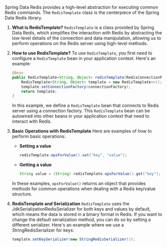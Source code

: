 Spring Data Redis provides a high-level abstraction for executing common Redis commands. The `RedisTemplate` class is the centerpiece of the Spring Data Redis library.

1. **What is RedisTemplate?**
    `RedisTemplate` is a class provided by Spring Data Redis, which simplifies the interaction with Redis by abstracting the low-level details of the connection and data manipulation, allowing us to perform operations on the Redis server using high-level methods.

2. **How to use RedisTemplate?**
    To use `RedisTemplate`, you first need to configure a `RedisTemplate` bean in your application context. Here's an example:
    ```java
    @Bean
    public RedisTemplate<String, Object> redisTemplate(RedisConnectionFactory connectionFactory) {
        RedisTemplate<String, Object> template = new RedisTemplate<>();
        template.setConnectionFactory(connectionFactory);
        return template;
    }
    ```
    In this example, we define a `RedisTemplate` bean that connects to Redis server using a connection factory. This `RedisTemplate` bean can be autowired into other beans in your application context that need to interact with Redis.

3. **Basic Operations with RedisTemplate**
    Here are examples of how to perform basic operations:
    - **Setting a value**
        ```java
        redisTemplate.opsForValue().set("key", "value");
        ```
    - **Getting a value**
        ```java
        String value = (String) redisTemplate.opsForValue().get("key");
        ```
    In these examples, `opsForValue()` returns an object that provides methods for common operations when dealing with a Redis key/value structure.

4. **RedisTemplate and Serialization**
    `RedisTemplate` uses the JdkSerializationRedisSerializer for both keys and values by default, which means the data is stored in a binary format in Redis. If you want to change the default serialization method, you can do so by setting a different serializer. Here's an example where we use a StringRedisSerializer for keys:
    ```java
    template.setKeySerializer(new StringRedisSerializer());
    ```
